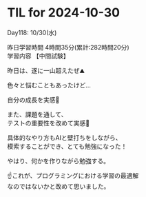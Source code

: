 # TIL for 2024-10-30

Day118: 10/30(水)<br>

昨日学習時間 4時間35分(累計:282時間20分)<br>
学習内容 【中間試験】<br>

昨日は、遂に一山超えたぜ⛰️<br>

色々と悩むこともあったけど…<br>

自分の成長を実感🙏<br>

また、課題を通して、<br>
テストの重要性を改めて実感🙏<br>

具体的なやり方もAIと壁打ちをしながら、<br>
模索することができ、とても勉強になった！<br>

やはり、何かを作りながら勉強する。<br>

☝️これが、プログラミングにおける学習の最適解<br>
なのではないかと改めて思いました。<br>